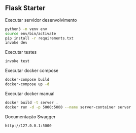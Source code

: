 ## Flask Starter

Executar servidor desenvolvimento

```bash
python3 -m venv env
source env/bin/activate
pip install -r requirements.txt
invoke dev
```

Executar testes

```bash
invoke test
```

Executar docker compose

```bash
docker-compose build
docker-compose up -d
```

Executar docker manual

```bash
docker build -t server .
docker run -d -p 5000:5000 --name server-container server
```

Documentação Swagger

`http://127.0.0.1:5000`





